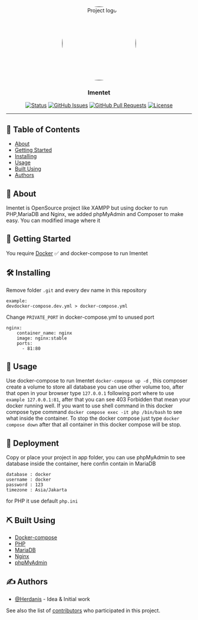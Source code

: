 <p align="center">
  <a href="" rel="noopener">
 <img width=200px height=200px src="https://avatars.githubusercontent.com/u/45662503?v=4g" alt="Project logo" style="border-radius: 50%;"></a>
</p>
<h3 align="center">Imentet</h3>

<div align="center">

[![Status](https://img.shields.io/badge/status-active-success.svg)]()
[![GitHub Issues](https://img.shields.io/github/issues/Herdanis/Imentet)](https://github.com/Herdanis/Imentet/issues)
[![GitHub Pull Requests](https://img.shields.io/github/issues-pr/Herdanis/Imentet)](https://github.com/Herdanis/Imentet/pulls)
[![License](https://img.shields.io/github/license/Herdanis/Imentet)](/LICENSE)

</div>

---

## 📝 Table of Contents

- [About](#about)
- [Getting Started](#getting_started)
- [Installing](#installing)
- [Usage](#usage)
- [Built Using](#built_using)
- [Authors](#authors)

## 🧐 About <a name = "about"></a>

Imentet is OpenSource project like XAMPP but using docker to run PHP,MariaDB and Nginx, we added phpMyAdmin and Composer to make easy.
You can modified image where it

## 🏁 Getting Started <a name = "getting_started"></a>

You require [Docker](https://docs.docker.com/get-docker/) ✅ and docker-compose to run Imentet

## 🛠 Installing <a name = "installing"></a>

Remove folder `.git` and every dev name in this repository

```
example:
devdocker-compose.dev.yml > docker-compose.yml
```

Change `PRIVATE_PORT` in docker-compose.yml to unused port

```
nginx:
    container_name: nginx
    image: nginx:stable
    ports:
      - 81:80
```

## 🎈 Usage <a name="usage"></a>

Use docker-compose to run Imentet `docker-compose up -d` , this composer create a volume to store all database you can use other volume too, after that open in your browser type `127.0.0.1` following port where to use `example 127.0.0.1:81`, after that you can see 403 Forbidden that mean your docker running well. If you want to use shell command in this docker compose type command `docker compose exec -it php /bin/bash` to see what inside the container. To stop the docker compose just type `docker compose down` after that all container in this docker compose will be stop.

## 🚀 Deployment <a name = "deployment"></a>

Copy or place your project in app folder, you can use phpMyAdmin to see database inside the container, here confin contain in MariaDB

```
database : docker
username : docker
password : 123
timezone : Asia/Jakarta
```

for PHP it use default `php.ini`

## ⛏️ Built Using <a name = "built_using"></a>

- [Docker-compose](https://www.docker.com/)
- [PHP](https://www.php.net/)
- [MariaDB](https://mariadb.org/)
- [Nginx](https://www.nginx.com/)
- [phpMyAdmin](https://www.phpmyadmin.net/)

## ✍️ Authors <a name = "authors"></a>

- [@Herdanis](https://github.com/Herdanis) - Idea & Initial work

See also the list of [contributors](https://github.com/Herdanis/Imentet/graphs/contributors) who participated in this project.
